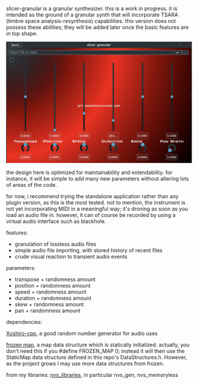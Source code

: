 slicer-granular is a granular synthesizer. this is a work in progress. it is intended as the ground of a granular synth that will incorporate TSARA (timbre space analysis-resynthesis) capabilities. this version does not possess these abilities; they will be added later once the basic features are in top shape.

![](picture.jpg "slicer-granular")

the design here is optimized for maintainability and extendability. for instance, it will be simple to add many new parameters without altering lots of areas of the code.

for now, i recommend trying the standalone application rather than any plugin version, as this is the most tested. not to mention, the instrument is not yet incorporating MIDI in a meaningful way; it's droning as soon as you load an audio file in. however, it can of course be recorded by using a virtual audio interface such as blackhole.

features:
<ul>
<li>granulation of lossless audio files</li>
<li>simple audio file importing, with stored history of recent files</li>
<li>crude visual reaction to transient audio events</li>
</ul>
parameters:
<ul>
<li>transpose + randomness amount</li>
<li>position + randomness amount</li>
<li>speed + randomness amount</li>
<li>duration + randomness amount</li>
<li>skew + randomness amount</li>
<li>pan + randomness amount</li>
</ul>

dependencies:

<a href="https://github.com/Reputeless/Xoshiro-cpp">Xoshiro-cpp</a>, a good random number generator for audio uses

<a href="https://github.com/serge-sans-paille/frozen">frozen map</a>, a map data structure which is  statically initialized. actually, you don't need this if you #define FROZEN_MAP 0; instead it will then use the StaticMap data structure defined in this repo's DataStructures.h. However, as the project grows I may use more data structures from frozen.

from my libraries:
<a href="https://github.com/nvssynthesis/nvs_libraries">nvs_libraries</a>, in particular nvs_gen, nvs_memoryless
